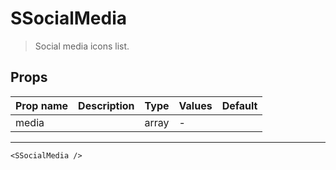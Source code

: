 # SSocialMedia

> Social media icons list.

## Props

| Prop name | Description | Type  | Values | Default |
| --------- | ----------- | ----- | ------ | ------- |
| media     |             | array | -      |         |

---

```vue live
<SSocialMedia />
```
